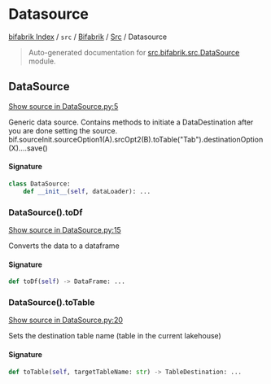 # Datasource

[bifabrik Index](../../../README.md#bifabrik-index) /
`src` /
[Bifabrik](../index.md#bifabrik) /
[Src](./index.md#src) /
Datasource

> Auto-generated documentation for [src.bifabrik.src.DataSource](https://github.com/rjankovic/bifabrik/blob/main/src/bifabrik/src/DataSource.py) module.

## DataSource

[Show source in DataSource.py:5](https://github.com/rjankovic/bifabrik/blob/main/src/bifabrik/src/DataSource.py#L5)

Generic data source.
Contains methods to initiate a DataDestination after you are done setting the source.
bif.sourceInit.sourceOption1(A).srcOpt2(B).toTable("Tab").destinationOption(X)....save()

#### Signature

```python
class DataSource:
    def __init__(self, dataLoader): ...
```

### DataSource().toDf

[Show source in DataSource.py:15](https://github.com/rjankovic/bifabrik/blob/main/src/bifabrik/src/DataSource.py#L15)

Converts the data to a dataframe

#### Signature

```python
def toDf(self) -> DataFrame: ...
```

### DataSource().toTable

[Show source in DataSource.py:20](https://github.com/rjankovic/bifabrik/blob/main/src/bifabrik/src/DataSource.py#L20)

Sets the destination table name (table in the current lakehouse)

#### Signature

```python
def toTable(self, targetTableName: str) -> TableDestination: ...
```
